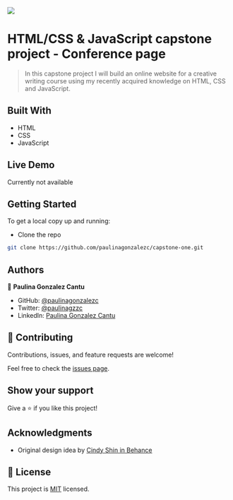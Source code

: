 ![](https://img.shields.io/badge/Microverse-blueviolet)

# HTML/CSS & JavaScript capstone project - Conference page

> In this capstone project I will build an online website for a creative writing course using my recently acquired knowledge on HTML, CSS and JavaScript.

## Built With

- HTML
- CSS
- JavaScript

## Live Demo

Currently not available

## Getting Started

To get a local copy up and running:

- Clone the repo

```sh
git clone https://github.com/paulinagonzalezc/capstone-one.git
```

## Authors

👤 **Paulina Gonzalez Cantu**

- GitHub: [@paulinagonzalezc](https://github.com/paulinagonzalezc)
- Twitter: [@paulinagzzc](https://twitter.com/paulinagzzc)
- LinkedIn: [Paulina Gonzalez Cantu](hhttps://www.linkedin.com/in/paulina-gonzalez-cantu/)

## 🤝 Contributing

Contributions, issues, and feature requests are welcome!

Feel free to check the [issues page](https://github.com/paulinagonzalezc/capstone-one/issues).

## Show your support

Give a ⭐️ if you like this project!

## Acknowledgments

- Original design idea by [Cindy Shin in Behance](https://www.behance.net/adagio07)

## 📝 License

This project is [MIT](./LICENSE) licensed.
